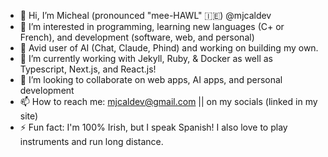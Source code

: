- 👋 Hi, I’m Micheal (pronounced "mee-HAWL" 🇮🇪) @mjcaldev
- 👀 I’m interested in programming, learning new languages (C+ or French), and development (software, web, and personal)
- 🧠 Avid user of AI (Chat, Claude, Phind) and working on building my own.
- 🌱 I’m currently working with Jekyll, Ruby, & Docker as well as Typescript, Next.js, and React.js!
- 👷 I’m looking to collaborate on web apps, AI apps, and personal development
- 📫 How to reach me: mjcaldev@gmail.com || on my socials (linked in my site)
- ⚡ Fun fact: I'm 100% Irish, but I speak Spanish! I also love to play instruments and run long distance.

<!---
Doubl2Tripl3/Doubl2Tripl3 is a ✨ special ✨ repository because its `README.md` (this file) appears on your GitHub profile.
You can click the Preview link to take a look at your changes.
--->
